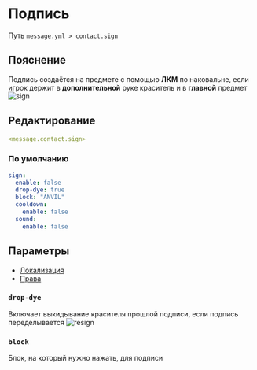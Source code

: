 # Подпись
Путь `message.yml > contact.sign`

## Пояснение
Подпись создаётся на предмете с помощью **ЛКМ** по наковальне, если игрок держит в **дополнительной** руке краситель и в **главной** предмет
![sign](/sign.gif)

## Редактирование
```yaml
<message.contact.sign>
```

### По умолчанию
```yaml
sign:
  enable: false
  drop-dye: true
  block: "ANVIL"
  cooldown:
    enable: false
  sound:
    enable: false
```

## Параметры

- [Локализация](/docs/localizations/ru_ru/message/contact/sign/)
- [Права](/docs/permission/message/contact/sign/)

<!--@include: @/parts/enable.md-->

### `drop-dye`

Включает выкидывание красителя прошлой подписи, если подпись переделывается
![resign](/resign.gif)

### `block`

Блок, на который нужно нажать, для подписи

<!--@include: @/parts/cooldown.md-->
<!--@include: @/parts/sound.md-->